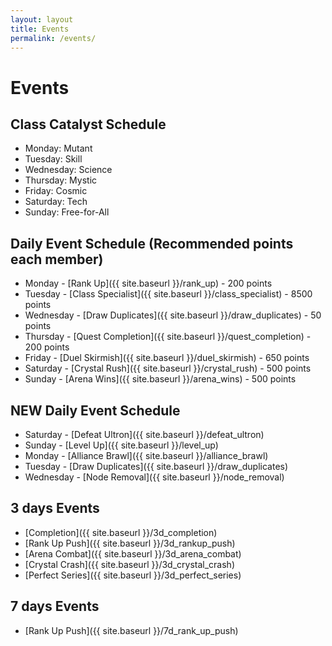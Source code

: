 ```yaml
---
layout: layout
title: Events
permalink: /events/
---
```


# Events

## Class Catalyst Schedule
* Monday: Mutant
* Tuesday: Skill
* Wednesday: Science
* Thursday: Mystic
* Friday: Cosmic
* Saturday: Tech
* Sunday: Free-for-All

## Daily Event Schedule (Recommended points each member)
* Monday - [Rank Up]({{ site.baseurl }}/rank_up) - 200 points
* Tuesday - [Class Specialist]({{ site.baseurl }}/class_specialist) - 8500 points
* Wednesday - [Draw Duplicates]({{ site.baseurl }}/draw_duplicates) - 50 points
* Thursday - [Quest Completion]({{ site.baseurl }}/quest_completion) - 200 points
* Friday - [Duel Skirmish]({{ site.baseurl }}/duel_skirmish) - 650 points
* Saturday - [Crystal Rush]({{ site.baseurl }}/crystal_rush) - 500 points
* Sunday - [Arena Wins]({{ site.baseurl }}/arena_wins) - 500 points

## NEW Daily Event Schedule
* Saturday - [Defeat Ultron]({{ site.baseurl }}/defeat_ultron)
* Sunday - [Level Up]({{ site.baseurl }}/level_up)
* Monday - [Alliance Brawl]({{ site.baseurl }}/alliance_brawl)
* Tuesday - [Draw Duplicates]({{ site.baseurl }}/draw_duplicates)
* Wednesday - [Node Removal]({{ site.baseurl }}/node_removal)

## 3 days Events
* [Completion]({{ site.baseurl }}/3d_completion)
* [Rank Up Push]({{ site.baseurl }}/3d_rankup_push)
* [Arena Combat]({{ site.baseurl }}/3d_arena_combat)
* [Crystal Crash]({{ site.baseurl }}/3d_crystal_crash)
* [Perfect Series]({{ site.baseurl }}/3d_perfect_series)

## 7 days Events
* [Rank Up Push]({{ site.baseurl }}/7d_rank_up_push)